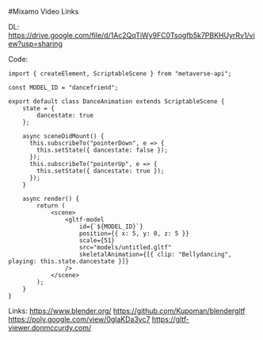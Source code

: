 #Mixamo Video Links

DL: https://drive.google.com/file/d/1Ac2QqTiWy9FC0Tsogfb5k7PBKHUyrRv1/view?usp=sharing

Code:

```
import { createElement, ScriptableScene } from "metaverse-api";

const MODEL_ID = "dancefriend";

export default class DanceAnimation extends ScriptableScene {
    state = {
        dancestate: true
    };

    async sceneDidMount() {
      this.subscribeTo("pointerDown", e => {
        this.setState({ dancestate: false });
      });
      this.subscribeTo("pointerUp", e => {
        this.setState({ dancestate: true });
      });
    }

    async render() {
        return (
            <scene>
                <gltf-model
                    id={`${MODEL_ID}`}
                    position={{ x: 5, y: 0, z: 5 }}
                    scale={51}
                    src="models/untitled.gltf"
                    skeletalAnimation={[{ clip: "Bellydancing", playing: this.state.dancestate }]}
                />
            </scene>
        );
    }
}
```


Links:
https://www.blender.org/
https://github.com/Kupoman/blendergltf
https://poly.google.com/view/0glaKDa3yc7
https://gltf-viewer.donmccurdy.com/
